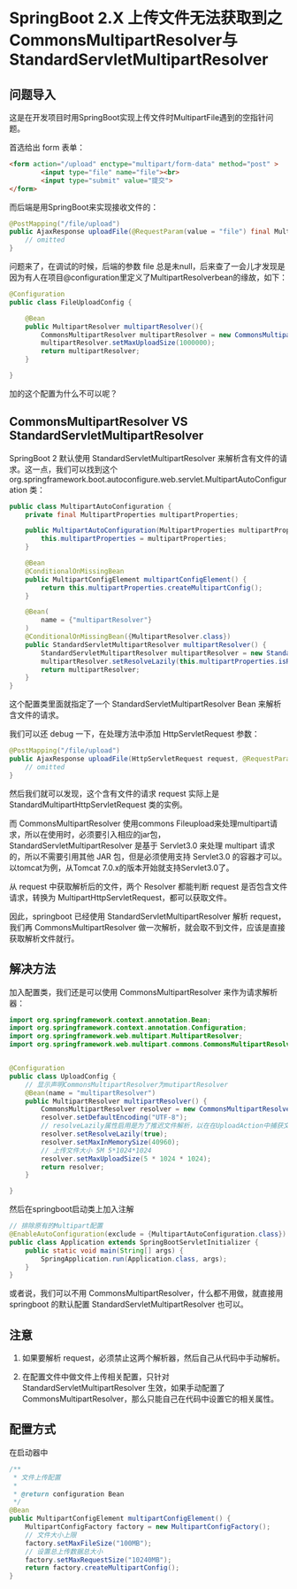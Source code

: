 # SpringBoot 2.X 上传文件无法获取到之CommonsMultipartResolver与StandardServletMultipartResolver

## 问题导入

这是在开发项目时用SpringBoot实现上传文件时MultipartFile遇到的空指针问题。

首选给出 form 表单：

```html
<form action="/upload" enctype="multipart/form-data" method="post" >
        <input type="file" name="file"><br>
        <input type="submit" value="提交">
</form>
```

而后端是用SpringBoot来实现接收文件的：

```java
@PostMapping("/file/upload")
public AjaxResponse uploadFile(@RequestParam(value = "file") final MultipartFile file){
    // omitted
}
```

问题来了，在调试的时候，后端的参数 file 总是未null，后来查了一会儿才发现是因为有人在项目@configuration里定义了MultipartResolverbean的缘故，如下：

```java
@Configuration
public class FileUploadConfig {

    @Bean
    public MultipartResolver multipartResolver(){
        CommonsMultipartResolver multipartResolver = new CommonsMultipartResolver();
        multipartResolver.setMaxUploadSize(1000000);
        return multipartResolver;
    }

}
```

加的这个配置为什么不可以呢？

## CommonsMultipartResolver VS StandardServletMultipartResolver

SpringBoot 2 默认使用 StandardServletMultipartResolver 来解析含有文件的请求。这一点，我们可以找到这个 org.springframework.boot.autoconfigure.web.servlet.MultipartAutoConfiguration 类：

```java
public class MultipartAutoConfiguration {
    private final MultipartProperties multipartProperties;

    public MultipartAutoConfiguration(MultipartProperties multipartProperties) {
        this.multipartProperties = multipartProperties;
    }

    @Bean
    @ConditionalOnMissingBean
    public MultipartConfigElement multipartConfigElement() {
        return this.multipartProperties.createMultipartConfig();
    }

    @Bean(
        name = {"multipartResolver"}
    )
    @ConditionalOnMissingBean({MultipartResolver.class})
    public StandardServletMultipartResolver multipartResolver() {
        StandardServletMultipartResolver multipartResolver = new StandardServletMultipartResolver();
        multipartResolver.setResolveLazily(this.multipartProperties.isResolveLazily());
        return multipartResolver;
    }
}
```

这个配置类里面就指定了一个 StandardServletMultipartResolver Bean 来解析含文件的请求。

我们可以还 debug 一下，在处理方法中添加 HttpServletRequest 参数：

```java
@PostMapping("/file/upload")
public AjaxResponse uploadFile(HttpServletRequest request, @RequestParam(value = "file") final MultipartFile file){
    // omitted
}
```

然后我们就可以发现，这个含有文件的请求 request 实际上是 StandardMultipartHttpServletRequest 类的实例。

而 CommonsMultipartResolver 使用commons Fileupload来处理multipart请求，所以在使用时，必须要引入相应的jar包，StandardServletMultipartResolver 是基于 Servlet3.0 来处理 multipart 请求的，所以不需要引用其他 JAR 包，但是必须使用支持 Servlet3.0 的容器才可以。以tomcat为例，从Tomcat 7.0.x的版本开始就支持Servlet3.0了。

从 request 中获取解析后的文件，两个 Resolver 都能判断 request 是否包含文件请求，转换为 MultipartHttpServletRequest，都可以获取文件。

因此，springboot 已经使用 StandardServletMultipartResolver 解析 request，我们再 CommonsMultipartResolver 做一次解析，就会取不到文件，应该是直接获取解析文件就行。

## 解决方法

加入配置类，我们还是可以使用 CommonsMultipartResolver 来作为请求解析器：

```java
import org.springframework.context.annotation.Bean;
import org.springframework.context.annotation.Configuration;
import org.springframework.web.multipart.MultipartResolver;
import org.springframework.web.multipart.commons.CommonsMultipartResolver;


@Configuration
public class UploadConfig {
    // 显示声明CommonsMultipartResolver为mutipartResolver
    @Bean(name = "multipartResolver")
    public MultipartResolver multipartResolver() {
        CommonsMultipartResolver resolver = new CommonsMultipartResolver();
        resolver.setDefaultEncoding("UTF-8");
        // resolveLazily属性启用是为了推迟文件解析，以在在UploadAction中捕获文件大小异常
        resolver.setResolveLazily(true);
        resolver.setMaxInMemorySize(40960);
        // 上传文件大小 5M 5*1024*1024
        resolver.setMaxUploadSize(5 * 1024 * 1024);
        return resolver;
    }

}
```

然后在springboot启动类上加入注解

```java
// 排除原有的Multipart配置
@EnableAutoConfiguration(exclude = {MultipartAutoConfiguration.class})
public class Application extends SpringBootServletInitializer {
    public static void main(String[] args) {
        SpringApplication.run(Application.class, args);
    }
}
```

或者说，我们可以不用 CommonsMultipartResolver，什么都不用做，就直接用 springboot 的默认配置 StandardServletMultipartResolver 也可以。

## 注意

1. 如果要解析 request，必须禁止这两个解析器，然后自己从代码中手动解析。

2. 在配置文件中做文件上传相关配置，只针对 StandardServletMultipartResolver 生效，如果手动配置了 CommonsMultipartResolver，那么只能自己在代码中设置它的相关属性。

## 配置方式

在启动器中

```java
/**
 * 文件上传配置
 *
 * @return configuration Bean
 */
@Bean
public MultipartConfigElement multipartConfigElement() {
    MultipartConfigFactory factory = new MultipartConfigFactory();
    // 文件大小上限
    factory.setMaxFileSize("100MB");
    // 设置总上传数据总大小
    factory.setMaxRequestSize("10240MB");
    return factory.createMultipartConfig();
}
```